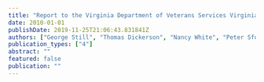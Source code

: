 ```yaml
---
title: "Report to the Virginia Department of Veterans Services Virginia Wounded Warrior Program: Assessing the Experiences, Supportive Service Needs and Service Gaps of Veterans in the Commonwealth of Virginia Final Report"
date: 2010-01-01
publishDate: 2019-11-25T21:06:43.831841Z
authors: ["George Still", "Thomas Dickerson", "Nancy White", "Peter Sforza", "Aaron Schroeder", "Susan M Willis-Walton"]
publication_types: ["4"]
abstract: ""
featured: false
publication: ""
---
```



